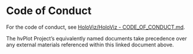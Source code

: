 # Code of Conduct

For the code of conduct, see [HoloViz/HoloViz - CODE_OF_CONDUCT.md](https://github.com/holoviz/holoviz/blob/hvplot-gov/CODE_OF_CONDUCT.md).

The hvPlot Project’s equivalently named documents take precedence over any external materials referenced within this linked document above.
